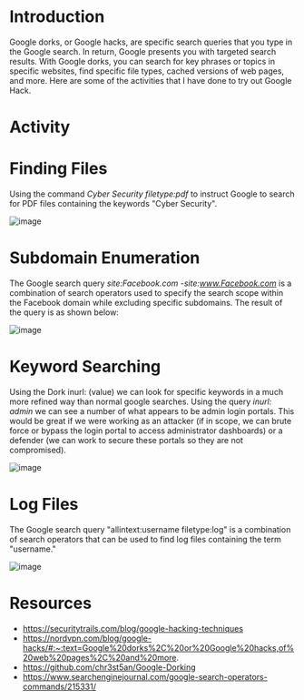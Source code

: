 # Introduction
Google dorks, or Google hacks, are specific search queries that you type in the Google search. In return, Google presents you with targeted search results. With Google dorks, you can search for key phrases or topics in specific websites, find specific file types, cached versions of web pages, and more. Here are some of the activities that I have done to try out Google Hack. 

# Activity

# Finding Files
Using the command *Cyber Security filetype:pdf* to instruct Google to search for PDF files containing the keywords "Cyber Security".

![image](https://github.com/ZuanAce/Security_BlueTeam_Challenge/assets/147037911/87b69aad-dd0d-4755-899e-47e4ec16e313)

# Subdomain Enumeration
The Google search query *site:Facebook.com -site:www.Facebook.com* is a combination of search operators used to specify the search scope within the Facebook domain while excluding specific subdomains. The result of the query is as shown below:

![image](https://github.com/ZuanAce/Security_BlueTeam_Challenge/assets/147037911/28b47b72-0287-4244-891f-09d9ec1927db)

# Keyword Searching

Using the Dork inurl: (value) we can look for specific keywords in a much more refined way than normal google searches. Using the query *inurl: admin* we can see a number of what appears to be admin login portals. This would be great if we were working as an attacker (if in scope, we can brute force or bypass the login portal to access administrator dashboards) or a defender (we can work to secure these portals so they are not compromised).

![image](https://github.com/ZuanAce/Security_BlueTeam_Challenge/assets/147037911/3382f562-fcbe-4623-b030-bcea287041c2)

# Log Files

The Google search query "allintext:username filetype:log" is a combination of search operators that can be used to find log files containing the term "username."

![image](https://github.com/ZuanAce/Security_BlueTeam_Challenge/assets/147037911/abeee9bf-6289-4fe0-bd13-a208726a9079)


# Resources
- https://securitytrails.com/blog/google-hacking-techniques
- https://nordvpn.com/blog/google-hacks/#:~:text=Google%20dorks%2C%20or%20Google%20hacks,of%20web%20pages%2C%20and%20more.
- https://github.com/chr3st5an/Google-Dorking
- https://www.searchenginejournal.com/google-search-operators-commands/215331/


